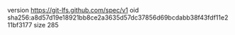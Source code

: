 version https://git-lfs.github.com/spec/v1
oid sha256:a8d57d19e18921bb8ce2a3635d57dc37856d69bcdabb38f43fdf11e211bf3177
size 285
